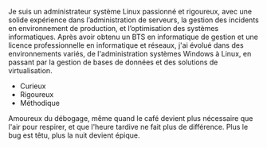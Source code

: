 Je suis un administrateur système Linux passionné et rigoureux, avec une solide expérience dans l’administration de serveurs, la gestion des incidents en environnement de production, et l’optimisation des systèmes informatiques. 
Après avoir obtenu un BTS en informatique de gestion et une licence professionnelle en informatique et réseaux, j'ai évolué dans des environnements variés, de l'administration systèmes Windows à Linux, en passant par la gestion de bases de données et des solutions de virtualisation.

- Curieux
- Rigoureux
- Méthodique

Amoureux du débogage, même quand le café devient plus nécessaire que l'air pour respirer, et que l'heure tardive ne fait plus de différence. Plus le bug est têtu, plus la nuit devient épique.
<!---
wiirhis/wiirhis is a ✨ special ✨ repository because its `README.md` (this file) appears on your GitHub profile.
You can click the Preview link to take a look at your changes.
--->

